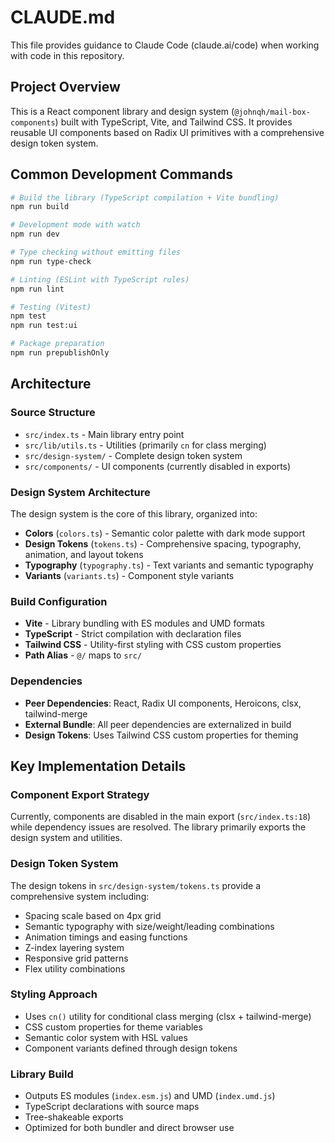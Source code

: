 # CLAUDE.md

This file provides guidance to Claude Code (claude.ai/code) when working with code in this repository.

## Project Overview

This is a React component library and design system (`@johnqh/mail-box-components`) built with TypeScript, Vite, and Tailwind CSS. It provides reusable UI components based on Radix UI primitives with a comprehensive design token system.

## Common Development Commands

```bash
# Build the library (TypeScript compilation + Vite bundling)
npm run build

# Development mode with watch
npm run dev

# Type checking without emitting files
npm run type-check

# Linting (ESLint with TypeScript rules)
npm run lint

# Testing (Vitest)
npm test
npm run test:ui

# Package preparation
npm run prepublishOnly
```

## Architecture

### Source Structure
- `src/index.ts` - Main library entry point
- `src/lib/utils.ts` - Utilities (primarily `cn` for class merging)
- `src/design-system/` - Complete design token system
- `src/components/` - UI components (currently disabled in exports)

### Design System Architecture
The design system is the core of this library, organized into:

- **Colors** (`colors.ts`) - Semantic color palette with dark mode support
- **Design Tokens** (`tokens.ts`) - Comprehensive spacing, typography, animation, and layout tokens
- **Typography** (`typography.ts`) - Text variants and semantic typography
- **Variants** (`variants.ts`) - Component style variants

### Build Configuration
- **Vite** - Library bundling with ES modules and UMD formats
- **TypeScript** - Strict compilation with declaration files
- **Tailwind CSS** - Utility-first styling with CSS custom properties
- **Path Alias** - `@/` maps to `src/`

### Dependencies
- **Peer Dependencies**: React, Radix UI components, Heroicons, clsx, tailwind-merge
- **External Bundle**: All peer dependencies are externalized in build
- **Design Tokens**: Uses Tailwind CSS custom properties for theming

## Key Implementation Details

### Component Export Strategy
Currently, components are disabled in the main export (`src/index.ts:18`) while dependency issues are resolved. The library primarily exports the design system and utilities.

### Design Token System
The design tokens in `src/design-system/tokens.ts` provide a comprehensive system including:
- Spacing scale based on 4px grid
- Semantic typography with size/weight/leading combinations
- Animation timings and easing functions
- Z-index layering system
- Responsive grid patterns
- Flex utility combinations

### Styling Approach
- Uses `cn()` utility for conditional class merging (clsx + tailwind-merge)
- CSS custom properties for theme variables
- Semantic color system with HSL values
- Component variants defined through design tokens

### Library Build
- Outputs ES modules (`index.esm.js`) and UMD (`index.umd.js`)
- TypeScript declarations with source maps
- Tree-shakeable exports
- Optimized for both bundler and direct browser use